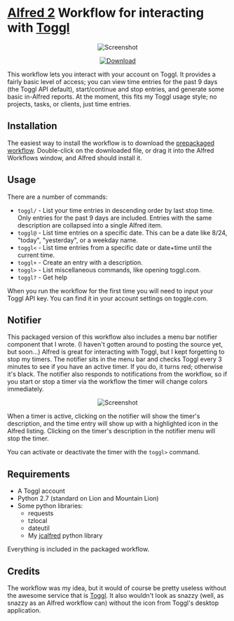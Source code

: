 [Alfred 2][alfred] Workflow for interacting with [Toggl][toggl]
======================================================

<p align="center">
<img alt="Screenshot" src="https://dl.dropboxusercontent.com/s/3h3eb66f3gcfxbr/jc-toggl_screenshot.png" />
</p>

<p align="center">
  <a href="https://dl.dropboxusercontent.com/s/ff7hsrn1og72xey/jc-toggl.alfredworkflow"><img src="http://i.imgur.com/E8I5TfU.png" alt="Download"></a>
</p>

This workflow lets you interact with your account on Toggl. It provides a
fairly basic level of access; you can view time entries for the past 9 days
(the Toggl API default), start/continue and stop entries, and generate some
basic in-Alfred reports. At the moment, this fits my Toggl usage style; no
projects, tasks, or clients, just time entries.

Installation
------------

The easiest way to install the workflow is to download the
[prepackaged workflow][pkg].  Double-click on the downloaded file, or drag
it into the Alfred Workflows window, and Alfred should install it.

Usage
-----

There are a number of commands:

* `toggl/` - List your time entries in descending order by last stop time. Only
  entries for the past 9 days are included. Entries with the same description are
  collapsed into a single Alfred item.
* `toggl@` - List time entries on a specific date. This can be a date like
  8/24, "today", "yesterday", or a weekday name.
* `toggl<` - List time entries from a specific date or date+time until the
  current time.
* `toggl+` - Create an entry with a description.
* `toggl>` - List miscellaneous commands, like opening toggl.com.
* `toggl?` - Get help

When you run the workflow for the first time you will need to input your Toggl
API key. You can find it in your account settings on toggle.com.

Notifier
--------

This packaged version of this workflow also includes a menu bar notifier
component that I wrote. (I haven't gotten around to posting the source yet, but
soon...) Alfred is great for interacting with Toggl, but I kept forgetting to
stop my timers. The notifier sits in the menu bar and checks Toggl every 3
minutes to see if you have an active timer. If you do, it turns red; otherwise
it's black. The notifier also responds to notifications from the workflow, so
if you start or stop a timer via the workflow the timer will change colors
immediately.

<p align="center">
<img alt="Screenshot" src="https://dl.dropboxusercontent.com/s/sv3loafccs3iyoc/jc-toggl_notifier_screenshot.png" />
</p>

When a timer is active, clicking on the notifier will show the timer's
description, and the time entry will show up with a highlighted icon in the
Alfred listing. Clicking on the timer's description in the notifier menu will
stop the timer.

You can activate or deactivate the timer with the `toggl>` command.

Requirements
------------

* A Toggl account
* Python 2.7 (standard on Lion and Mountain Lion)
* Some python libraries:
  * requests
  * tzlocal
  * dateutil
  * My [jcalfred][jcalfred] python library

Everything is included in the packaged workflow.

Credits
-------

The workflow was my idea, but it would of course be pretty useless without the
awesome service that is [Toggl][toggl]. It also wouldn't look as snazzy (well,
as snazzy as an Alfred workflow can) without the icon from Toggl's desktop
application. 

[pkg]: https://dl.dropboxusercontent.com/s/ff7hsrn1og72xey/jc-toggl.alfredworkflow
[alfred]: http://www.alfredapp.com
[toggl]: http://www.toggl.com
[jcalfred]: https://github.com/jason0x43/jcalfred
